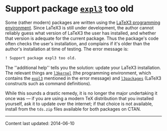 # Support package [`expl3`](http://ctan.org/pkg/expl3) too old




Some (rather modern) packages are written using the 
[LaTeX3 programming environment](./FAQ-LaTeX3.html).  Since LaTeX3
is still under development, the author cannot reliably guess what
version of LaTeX3 the user has installed, and whether that version
is adequate for the current package.  Thus the package's code often
checks the user's installation, and complains if it's older than the
author's installation at time of testing.  The error message is:
```latex
! Support package expl3 too old.
```
The ''additional help'' tells you the solution: update your LaTeX3
installation.  The relevant things are [`l3kernel`](http://ctan.org/pkg/l3kernel) (the
programming environment, which contains the [`expl3`](http://ctan.org/pkg/expl3) mentioned
in the error message) and [`l3packages`](http://ctan.org/pkg/l3packages) (LaTeX3 constructs
such as command definitions).


While this sounds a drastic remedy, it is no longer the major
undertaking it once was&nbsp;&mdash; if you are using a modern TeX
distribution that you installed yourself, ask it to update over the
internet; if that choice is not available, install from the
`tds.zip` files available for both packages on CTAN.







----
Content last updated: 2014-06-10
